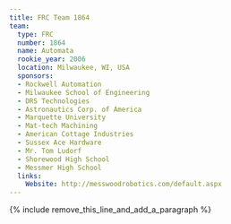 ```yaml
---
title: FRC Team 1864
team:
  type: FRC
  number: 1864
  name: Automata
  rookie_year: 2006
  location: Milwaukee, WI, USA
  sponsors:
  - Rockwell Automation
  - Milwaukee School of Engineering
  - DRS Technologies
  - Astronautics Corp. of America
  - Marquette University
  - Mat-tech Machining
  - American Cottage Industries
  - Sussex Ace Hardware
  - Mr. Tom Ludorf
  - Shorewood High School
  - Messmer High School
  links:
    Website: http://messwoodrobotics.com/default.aspx
---
```


{% include remove_this_line_and_add_a_paragraph %}